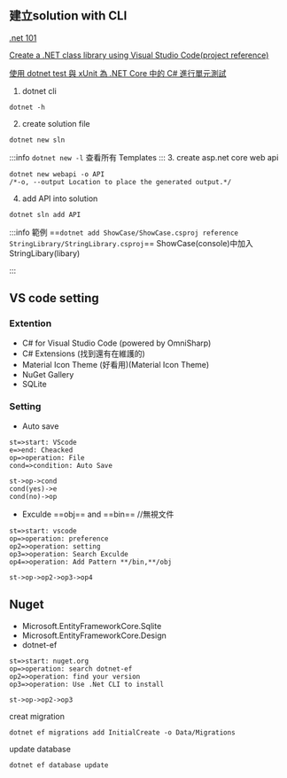 ## 建立solution with CLI

[.net 101](https://www.youtube.com/playlist?list=PLdo4fOcmZ0oWoazjhXQzBKMrFuArxpW80)

[Create a .NET class library using Visual Studio Code(project reference)](https://docs.microsoft.com/en-us/dotnet/core/tutorials/library-with-visual-studio-code)

[使用 dotnet test 與 xUnit 為 .NET Core 中的 C# 進行單元測試](https://docs.microsoft.com/zh-tw/dotnet/core/testing/unit-testing-with-dotnet-test)
1. dotnet cli 
```
dotnet -h
```
2. create solution file
```
dotnet new sln
```
:::info
```dotnet new -l``` 查看所有 Templates
:::
3. create asp.net core web api
```
dotnet new webapi -o API 
/*-o, --output Location to place the generated output.*/
```
4. add API into solution
```
dotnet sln add API
```
:::info
範例
==```dotnet add ShowCase/ShowCase.csproj reference StringLibrary/StringLibrary.csproj```== ShowCase(console)中加入StringLibary(libary)

:::
## VS code setting
### Extention
* C# for Visual Studio Code (powered by OmniSharp)
* C# Extensions (找到還有在維護的)
* Material Icon Theme (好看用)(Material Icon Theme)
* NuGet Gallery
* SQLite

### Setting
* Auto save
```flow
st=>start: VScode
e=>end: Cheacked
op=>operation: File
cond=>condition: Auto Save

st->op->cond
cond(yes)->e
cond(no)->op
```
* Exculde ==obj== and ==bin== //無視文件

```flow
st=>start: vscode
op=>operation: preference
op2=>operation: setting
op3=>operation: Search Exculde
op4=>operation: Add Pattern **/bin,**/obj

st->op->op2->op3->op4
```

## Nuget
* Microsoft.EntityFrameworkCore.Sqlite
* Microsoft.EntityFrameworkCore.Design
* dotnet-ef
```flow
st=>start: nuget.org
op=>operation: search dotnet-ef
op2=>operation: find your version
op3=>operation: Use .Net CLI to install

st->op->op2->op3
```
creat migration
```
dotnet ef migrations add InitialCreate -o Data/Migrations
```

update database
```
dotnet ef database update
```

